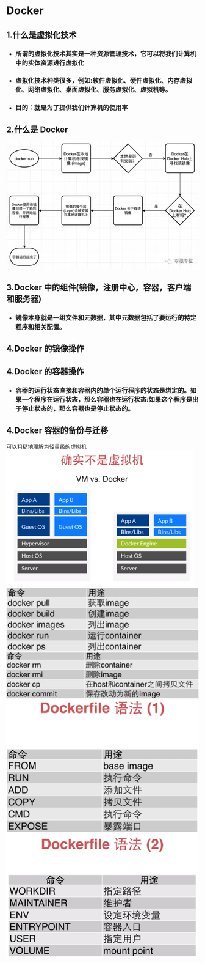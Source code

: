 # **Docker**

## 1.什么是虚拟化技术

- ### 所谓的虚拟化技术其实是一种资源管理技术，它可以将我们计算机中的实体资源进行虚拟化
- ### 虚拟化技术种类很多，例如:软件虚拟化、硬件虚拟化、内存虚拟化、网络虚拟化、桌面虚拟化、服务虚拟化、虚拟机等。
- ### 目的：就是为了提供我们计算机的使用率

## 2.什么是 Docker

![](/images/Docker/640.png)

## 3.Docker 中的组件(镜像，注册中心，容器，客户端和服务器)

- ### 镜像本身就是一组文件和元数据，其中元数据包括了要运行的特定程序和相关配置。

## 4.Docker 的镜像操作

## 4.Docker 的容器操作

- ### 容器的运行状态直接和容器内的单个运行程序的状态是绑定的。如果一个程序在运行状态，那么容器也在运行状态:如果这个程序是出于停止状态的，那么容器也是停止状态的。

## 4.Docker 容器的备份与迁移

可以粗糙地理解为轻量级的虚拟机
![](/images/Docker/1563804101060.png)
![](/images/Docker/1563805338876.png)
![](/images/Docker/1563805409774.png)
![](/images/Docker/1563806150838.png)
![](/images/Docker/1563806172246.png)
